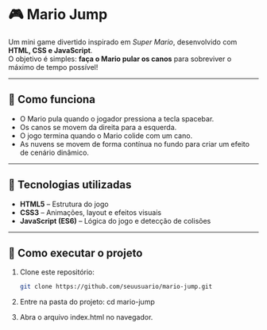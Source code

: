 # 🎮 Mario Jump

Um mini game divertido inspirado em _Super Mario_, desenvolvido com **HTML, CSS e JavaScript**.  
O objetivo é simples: **faça o Mario pular os canos** para sobreviver o máximo de tempo possível!

---

## 🧠 Como funciona

- O Mario pula quando o jogador pressiona a tecla spacebar.
- Os canos se movem da direita para a esquerda.
- O jogo termina quando o Mario colide com um cano.
- As nuvens se movem de forma contínua no fundo para criar um efeito de cenário dinâmico.

---

## 🧩 Tecnologias utilizadas

- **HTML5** – Estrutura do jogo
- **CSS3** – Animações, layout e efeitos visuais
- **JavaScript (ES6)** – Lógica do jogo e detecção de colisões

---

## 🚀 Como executar o projeto

1. Clone este repositório:

   ```bash
   git clone https://github.com/seuusuario/mario-jump.git

   ```

2. Entre na pasta do projeto:
   cd mario-jump

3. Abra o arquivo index.html no navegador.
